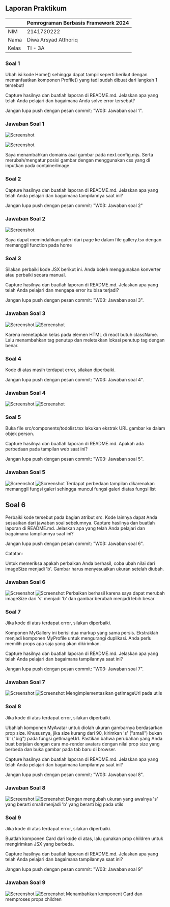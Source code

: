 ## Laporan Praktikum

|       | Pemrograman Berbasis Framework 2024 |
| ----- | ----------------------------------- |
| NIM   | 2141720222                          |
| Nama  | Diwa Arsyad Atthoriq                |
| Kelas | TI - 3A                             |

### Soal 1

Ubah isi kode Home() sehingga dapat tampil seperti berikut dengan memanfaatkan komponen Profile() yang tadi sudah dibuat dari langkah 1 tersebut!

Capture hasilnya dan buatlah laporan di README.md. Jelaskan apa yang telah Anda pelajari dan bagaimana Anda solve error tersebut?

Jangan lupa push dengan pesan commit: "W03: Jawaban soal 1".

### Jawaban Soal 1

![Screenshot](assets-report/01.png)

![Screenshot](assets-report/02.png)

Saya menambahkan domains asal gambar pada next.config.mjs. Serta merubah/mengatur posisi gambar dengan menggunakan css yang di inputkan pada containerImage.

### Soal 2

Capture hasilnya dan buatlah laporan di README.md. Jelaskan apa yang telah Anda pelajari dan bagaimana tampilannya saat ini?

Jangan lupa push dengan pesan commit: "W03: Jawaban soal 2"

### Jawaban Soal 2

![Screenshot](assets-report/05.png)

Saya dapat memindahkan galeri dari page ke dalam file gallery.tsx dengan memanggil function pada home

### Soal 3

Silakan perbaiki kode JSX berikut ini. Anda boleh menggunakan konverter atau perbaiki secara manual.

Capture hasilnya dan buatlah laporan di README.md. Jelaskan apa yang telah Anda pelajari dan mengapa error itu bisa terjadi?

Jangan lupa push dengan pesan commit: "W03: Jawaban soal 3".

### Jawaban Soal 3

![Screenshot](assets-report/06.png)
![Screenshot](assets-report/006.png)

Karena menetapkan kelas pada elemen HTML di react butuh className. Lalu menambahkan tag penutup dan meletakkan lokasi penutup tag dengan benar.

### Soal 4

Kode di atas masih terdapat error, silakan diperbaiki.

Jangan lupa push dengan pesan commit: "W03: Jawaban soal 4".

### Jawaban Soal 4

![Screenshot](assets-report/07.png)
![Screenshot](assets-report/007.png)

### Soal 5

Buka file src/components/todolist.tsx lakukan ekstrak URL gambar ke dalam objek person.

Capture hasilnya dan buatlah laporan di README.md. Apakah ada perbedaan pada tampilan web saat ini?

Jangan lupa push dengan pesan commit: "W03: Jawaban soal 5".

### Jawaban Soal 5

![Screenshot](assets-report/08.png)
![Screenshot](assets-report/008.png)
Terdapat perbedaan tampilan dikarenakan memanggil fungsi galeri sehingga muncul fungsi galeri diatas fungsi list

## Soal 6

Perbaiki kode tersebut pada bagian atribut src. Kode lainnya dapat Anda sesuaikan dari jawaban soal sebelumnya. Capture hasilnya dan buatlah laporan di README.md. Jelaskan apa yang telah Anda pelajari dan bagaimana tampilannya saat ini?

Jangan lupa push dengan pesan commit: "W03: Jawaban soal 6".

Catatan:

Untuk memeriksa apakah perbaikan Anda berhasil, coba ubah nilai dari imageSize menjadi 'b'. Gambar harus menyesuaikan ukuran setelah diubah.

### Jawaban Soal 6

![Screenshot](assets-report/09.png)
![Screenshot](assets-report/009.png)
Perbaikan berhasil karena saya dapat merubah imageSize dari 's' menjadi 'b' dan gambar berubah menjadi lebih besar

### Soal 7

Jika kode di atas terdapat error, silakan diperbaiki.

Komponen MyGallery ini berisi dua markup yang sama persis. Ekstraklah menjadi komponen MyProfile untuk mengurangi duplikasi. Anda perlu memilih props apa saja yang akan dikirimkan.

Capture hasilnya dan buatlah laporan di README.md. Jelaskan apa yang telah Anda pelajari dan bagaimana tampilannya saat ini?

Jangan lupa push dengan pesan commit: "W03: Jawaban soal 7".

### Jawaban Soal 7

![Screenshot](assets-report/10.png)
![Screenshot](assets-report/010.png)
Mengimplementasikan getImageUrl pada utils

### Soal 8

Jika kode di atas terdapat error, silakan diperbaiki.

Ubahlah komponen MyAvatar untuk diolah ukuran gambarnya berdasarkan prop size. Khususnya, jika size kurang dari 90, kirimkan 's' ("small") bukan 'b' ("big") pada fungsi getImageUrl. Pastikan bahwa perubahan yang Anda buat berjalan dengan cara me-render avatars dengan nilai prop size yang berbeda dan buka gambar pada tab baru di browser.

Capture hasilnya dan buatlah laporan di README.md. Jelaskan apa yang telah Anda pelajari dan bagaimana tampilannya saat ini?

Jangan lupa push dengan pesan commit: "W03: Jawaban soal 8".

### Jawaban Soal 8

![Screenshot](assets-report/11.png)
![Screenshot](assets-report/011.png)
Dengan mengubah ukuran yang awalnya 's' yang berarti small menjadi 'b' yang berarti big pada utils

### Soal 9

Jika kode di atas terdapat error, silakan diperbaiki.

Buatlah komponen Card dari kode di atas, lalu gunakan prop children untuk mengirimkan JSX yang berbeda.

Capture hasilnya dan buatlah laporan di README.md. Jelaskan apa yang telah Anda pelajari dan bagaimana tampilannya saat ini?

Jangan lupa push dengan pesan commit: "W03: Jawaban soal 9"

### Jawaban Soal 9

![Screenshot](assets-report/12.png)
![Screenshot](assets-report/012.png)
Menambahkan komponent Card dan memproses props children
